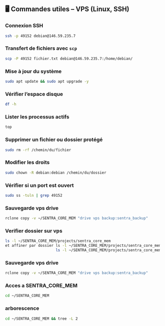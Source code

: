 ## 🖥️ Commandes utiles – VPS (Linux, SSH)

### Connexion SSH
```bash
ssh -p 49152 debian@146.59.235.7
```

### Transfert de fichiers avec `scp`
```bash
scp -P 49152 fichier.txt debian@146.59.235.7:/home/debian/
```

### Mise à jour du système
```bash
sudo apt update && sudo apt upgrade -y
```

### Vérifier l’espace disque
```bash
df -h
```

### Lister les processus actifs
```bash
top
```

### Supprimer un fichier ou dossier protégé
```bash
sudo rm -rf /chemin/du/fichier
```

### Modifier les droits
```bash
sudo chown -R debian:debian /chemin/du/dossier
```

### Vérifier si un port est ouvert
```bash
sudo ss -tuln | grep 49152
```
### Sauvegarde vps drive 
```bash 
rclone copy -v ~/SENTRA_CORE_MEM "drive vps backup:sentra_backup"
```

### Verifier dossier sur vps  
```bash 
ls -l ~/SENTRA_CORE_MEM/projects/sentra_core_mem
et affiner par dossier ls -l ~/SENTRA_CORE_MEM/projects/sentra_core_mem/A_LIRE_AGENT
                       ls -l ~/SENTRA_CORE_MEM/projects/sentra_core_mem/commande_logiciel

```

### Sauvegarde vps drive 
```bash 
rclone copy -v ~/SENTRA_CORE_MEM "drive vps backup:sentra_backup"
```

### Acces a SENTRA_CORE_MEM
```bash 
cd ~/SENTRA_CORE_MEM
```

### arborescence
```bash 
cd ~/SENTRA_CORE_MEM && tree -L 2
```